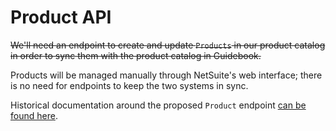 # Product API
~~We'll need an endpoint to create and update `Products` in our product catalog in order to sync them with the product catalog in Guidebook.~~

Products will be managed manually through NetSuite's web interface; there is no need for endpoints to keep the two systems in sync.

Historical documentation around the proposed `Product` endpoint [can be found here](https://github.com/cooncesean/upaya-tech-spec/blob/4066c3f40fc928dbb850329b1e692cce3f6e1062/product.md).